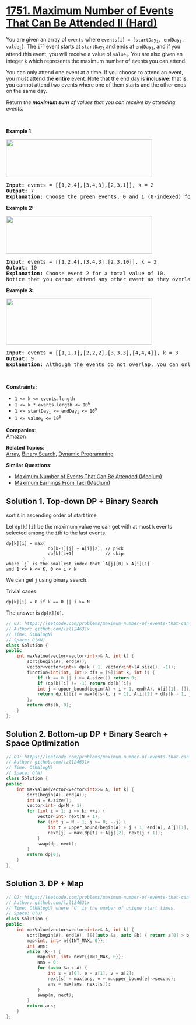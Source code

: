# [1751. Maximum Number of Events That Can Be Attended II (Hard)](https://leetcode.com/problems/maximum-number-of-events-that-can-be-attended-ii/)

<p>You are given an array of <code>events</code> where <code>events[i] = [startDay<sub>i</sub>, endDay<sub>i</sub>, value<sub>i</sub>]</code>. The <code>i<sup>th</sup></code> event starts at <code>startDay<sub>i</sub></code><sub> </sub>and ends at <code>endDay<sub>i</sub></code>, and if you attend this event, you will receive a value of <code>value<sub>i</sub></code>. You are also given an integer <code>k</code> which represents the maximum number of events you can attend.</p>

<p>You can only attend one event at a time. If you choose to attend an event, you must attend the <strong>entire</strong> event. Note that the end day is <strong>inclusive</strong>: that is, you cannot attend two events where one of them starts and the other ends on the same day.</p>

<p>Return <em>the <strong>maximum sum</strong> of values that you can receive by attending events.</em></p>

<p>&nbsp;</p>
<p><strong>Example 1:</strong></p>

<p><img alt="" src="https://assets.leetcode.com/uploads/2021/01/10/screenshot-2021-01-11-at-60048-pm.png" style="width: 400px; height: 103px;"></p>

<pre><strong>Input:</strong> events = [[1,2,4],[3,4,3],[2,3,1]], k = 2
<strong>Output:</strong> 7
<strong>Explanation: </strong>Choose the green events, 0 and 1 (0-indexed) for a total value of 4 + 3 = 7.</pre>

<p><strong>Example 2:</strong></p>

<p><img alt="" src="https://assets.leetcode.com/uploads/2021/01/10/screenshot-2021-01-11-at-60150-pm.png" style="width: 400px; height: 103px;"></p>

<pre><strong>Input:</strong> events = [[1,2,4],[3,4,3],[2,3,10]], k = 2
<strong>Output:</strong> 10
<strong>Explanation:</strong> Choose event 2 for a total value of 10.
Notice that you cannot attend any other event as they overlap, and that you do <strong>not</strong> have to attend k events.</pre>

<p><strong>Example 3:</strong></p>

<p><strong><img alt="" src="https://assets.leetcode.com/uploads/2021/01/10/screenshot-2021-01-11-at-60703-pm.png" style="width: 400px; height: 126px;"></strong></p>

<pre><strong>Input:</strong> events = [[1,1,1],[2,2,2],[3,3,3],[4,4,4]], k = 3
<strong>Output:</strong> 9
<strong>Explanation:</strong> Although the events do not overlap, you can only attend 3 events. Pick the highest valued three.</pre>

<p>&nbsp;</p>
<p><strong>Constraints:</strong></p>

<ul>
	<li><code>1 &lt;= k &lt;= events.length</code></li>
	<li><code>1 &lt;= k * events.length &lt;= 10<sup>6</sup></code></li>
	<li><code>1 &lt;= startDay<sub>i</sub> &lt;= endDay<sub>i</sub> &lt;= 10<sup>9</sup></code></li>
	<li><code>1 &lt;= value<sub>i</sub> &lt;= 10<sup>6</sup></code></li>
</ul>


**Companies**:  
[Amazon](https://leetcode.com/company/amazon)

**Related Topics**:  
[Array](https://leetcode.com/tag/array/), [Binary Search](https://leetcode.com/tag/binary-search/), [Dynamic Programming](https://leetcode.com/tag/dynamic-programming/)

**Similar Questions**:
* [Maximum Number of Events That Can Be Attended (Medium)](https://leetcode.com/problems/maximum-number-of-events-that-can-be-attended/)
* [Maximum Earnings From Taxi (Medium)](https://leetcode.com/problems/maximum-earnings-from-taxi/)

## Solution 1. Top-down DP + Binary Search

sort `A` in ascending order of start time

Let `dp[k][i]` be the maximum value we can get with at most `k` events selected among the `i`th to the last events.

```
dp[k][i] = max(
                dp[k-1][j] + A[i][2], // pick
                dp[k][i+1]            // skip
              )
where `j` is the smallest index that `A[j][0] > A[i][1]`
and 1 <= k <= K, 0 <= i < N
```

We can get `j` using binary search.

Trivial cases:
```
dp[k][i] = 0 if k == 0 || i >= N
```

The answer is `dp[K][0]`.

```cpp
// OJ: https://leetcode.com/problems/maximum-number-of-events-that-can-be-attended-ii/
// Author: github.com/lzl124631x
// Time: O(KNlogN)
// Space: O(KN)
class Solution {
public:
    int maxValue(vector<vector<int>>& A, int k) {
        sort(begin(A), end(A));
        vector<vector<int>> dp(k + 1, vector<int>(A.size(), -1));
        function<int(int, int)> dfs = [&](int k, int i) {
            if (k == 0 || i >= A.size()) return 0;
            if (dp[k][i] != -1) return dp[k][i];
            int j = upper_bound(begin(A) + i + 1, end(A), A[i][1], [](int t, auto &a) { return a[0] > t; }) - begin(A);
            return dp[k][i] = max(dfs(k, i + 1), A[i][2] + dfs(k - 1, j));
        };
        return dfs(k, 0);
    }
};
```

## Solution 2. Bottom-up DP + Binary Search + Space Optimization

```cpp
// OJ: https://leetcode.com/problems/maximum-number-of-events-that-can-be-attended-ii/
// Author: github.com/lzl124631x
// Time: O(KNlogN)
// Space: O(N)
class Solution {
public:
    int maxValue(vector<vector<int>>& A, int k) {
        sort(begin(A), end(A));
        int N = A.size();
        vector<int> dp(N + 1);
        for (int i = 1; i <= k; ++i) {
            vector<int> next(N + 1);
            for (int j = N - 1; j >= 0; --j) {
                int t = upper_bound(begin(A) + j + 1, end(A), A[j][1], [](int t, auto &v) { return v[0] > t; }) - begin(A);
                next[j] = max(dp[t] + A[j][2], next[j + 1]);
            }
            swap(dp, next);
        }
        return dp[0];
    }
};
```

## Solution 3. DP + Map

```cpp
// OJ: https://leetcode.com/problems/maximum-number-of-events-that-can-be-attended-ii/
// Author: github.com/lzl124631x
// Time: O(KNlogU) where `U` is the number of unique start times.
// Space: O(U)
class Solution {
public:
    int maxValue(vector<vector<int>>& A, int k) {
        sort(begin(A), end(A), [&](auto &a, auto &b) { return a[0] > b[0]; });
        map<int, int> m{{INT_MAX, 0}};
        int ans;
        while (k--) {
            map<int, int> next{{INT_MAX, 0}};
            ans = 0;
            for (auto &a : A) {
                int s = a[0], e = a[1], v = a[2];
                next[s] = max(ans, v + m.upper_bound(e)->second);
                ans = max(ans, next[s]);
            }
            swap(m, next);
        }
        return ans;
    }
};
```